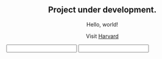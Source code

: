 <html lang="en">
  <body>
    <h2 style="text-align:center;">Project under development.</h2>
    <p style="text-align:center;">Hello, world!</p>
    <p></p>
    <p style="text-align:center;">Visit <a href="https://www.harvard.edu/">Harvard</a></p>
         <form oninput="x.value=parseInt(b.value)-parseInt(a.value)">
         <input type="number" id="a">
         <input type="number" id="b">
         <output name="x"></output>
         </form>
  </body>
</html>
